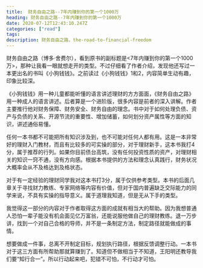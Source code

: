 ```yaml
---
title:  财务自由之路--7年内赚到你的第一个1000万
heading: 财务自由之路--7年内赚到你的第一个1000万
date: 2020-07-12T12:43:10.247Z
categories: ["read"]
tags: 
description: 财务自由之路，the-road-to-financial-freedom
---
```


财务自由之路（博多·舍费尔），看到原书的副标题是<7年内赚到你的第一个1000万>，那种让我看一眼就想走开的类型。不过仔细看了作者介绍，发现他还写过一本更出名的书叫《小狗钱钱》。之前读过《小狗钱钱》1和2，内容简单生动有趣，印象比较深。

《小狗钱钱》用一种儿童都能听懂的语言讲述理财的方方面面，《财务自由之路》用一种成人的语言讲述。后者算是一个进阶版，很多内容是前者的深入讲解。作者主要推行他对财务保障、财务安全、财务自由的理念。书中对于如何处理负债、资产与负债的关系、开源节流的重要性、增加储蓄，如何划分资产属性等方面的知识，讲述通俗易懂。

任何一本书都不可能把所有知识涉及到，也不可能对任何人都有用。这是一本非常好的理财入门教材，而且有比较多的可实操的部分，对于理财新手，这本书我打4分，属于推荐的行列。如果你目前债台高筑，没有任何投资性质的资产，对理财相关的知识一窍不通，没有方向感。根据本书提供的方法和理念认真践行，财务状况大概率会从不及格达到及格状态。

对于有一定经验的理财同学我对这本书打3分，属于仅供参考类型。本书的后面几章关于寻找财力教练、专家网络等内容有价值，但对于国内普遍缺乏交际能力的同学来说，不具有实操的指导意义。属于道理我知道，但是无从下手的类型。

我觉得这一部分的内容对于作者取得这方面的成就有相当大的帮助。因为我想普通人恐怕一辈子能没有机会面见亿万富翁，还能说服他做自己的理财教练。退一万步讲，找到一个对自己合格的导师，并不是一条制定方法，制定路径就能做成的事情。

想要做成一件事，总离不开制定目标，规划执行路径，根据反馈调整行动。一本书对于这三方面有所帮助那就算赚到了。知道但不做相当于不知道，王阳明还教导我们要“知行合一”。所以行动起来吧，犯错不可怕，不行动才可怕。